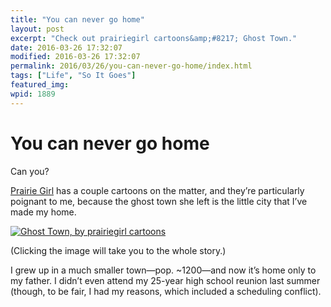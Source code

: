 ```yaml
---
title: "You can never go home"
layout: post
excerpt: "Check out prairiegirl cartoons&amp;#8217; Ghost Town."
date: 2016-03-26 17:32:07
modified: 2016-03-26 17:32:07
permalink: 2016/03/26/you-can-never-go-home/index.html
tags: ["Life", "So It Goes"]
featured_img: 
wpid: 1889
---
```


# You can never go home

Can you?

[Prairie Girl](http://lsnrae.tumblr.com) has a couple cartoons on the matter, and they’re particularly poignant to me, because the ghost town she left is the little city that I’ve made my home.

[![Ghost Town, by prairiegirl cartoons](http://45.media.tumblr.com/0f2ff7bf1a61e234d30e7664c9724f69/tumblr_o0m4ngMtXB1qgif2do1_400.gif)](https://tmblr.co/ZQvDqx1-T2t8T)

(Clicking the image will take you to the whole story.)

I grew up in a much smaller town—pop. ~1200—and now it’s home only to my father. I didn’t even attend my 25-year high school reunion last summer (though, to be fair, I had my reasons, which included a scheduling conflict).